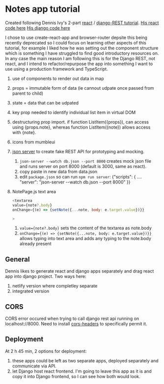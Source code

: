 # Notes app tutorial

Created following Dennis Ivy's 2-part [react](https://www.youtube.com/watch?v=6fM3ueN9nYM) / [django-REST tutorial](https://www.youtube.com/watch?v=tYKRAXIio28&t=61s).
[His react code here](https://github.com/divanov11/notes-app)
[His django code here](https://github.com/divanov11/Django-React-NotesApp)

I chose to use create-react-app and browser-router depsite this being recently deprecated so I could focus on learning other aspects of this tutorial, for example I liked how he was setting out the component structure which is something I have struggled to find good introductory resources on. In any case the main reason I am following this is for the Django REST, not react, and I intend to refactor/repurpose the app into something I want to use using a production framework and TypeScript.

1. use of components to render out data in map
2. props = immutable form of data (ie cannout udpate once passed from parent to child)
3. state = data that can be udpated
4. key prop needed to identify individual list item in virtual DOM
5. destructuring prop import. if function ListItem({props}), can access using {props.note}, whereas function ListItem({note}) allows access with {note}.
6. icons from mumbleui
7. [json server](https://www.npmjs.com/package/json-server) to create fake REST API for prototyping and mocking.
   1. `json-server --watch db.json --port 8000` creates mock json file and runs server on port 8000 (default is 3000, same as react).
   2. copy paste in new data from data.json
   3. edit `package.json` so can run `npm run server`:
      {"scripts": {
      ....
      "server": "json-server --watch db.json --port 8000"
      }}
8. NotePage.js text area

   ```JavaScript
   <textarea
   value={note?.body}
   onChange={(e) => {setNote({...note, body: e.target.value})}}

   >
   ```

   1. `value={note?.body}` sets the content of the textarea as note.body
   2. `onChange={(e) => {setNote({...note, body: e.target.value})}}` allows typing into text area and adds any typing to the note.body already present

## General

Dennis likes to generate react and django apps separately and drag react app into django project. Two ways here:

1. netlify version where completley separate
2. integrated version

## CORS

CORS error occured when trying to call django rest api running on localhost://8000.
Need to install [cors-headers](https://github.com/adamchainz/django-cors-headers) to specifically permit it.

## Deployment
At 2 h 45 min, 2 options for deployment:
1. these apps could be left as two separate apps, deployed separately and communicate via API.
2. let Django host react frontend. I'm going to leave this app as it is and copy it into Django frontend, so I can see how both would look.